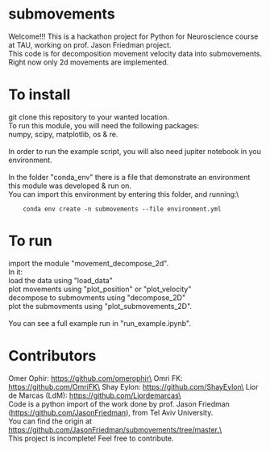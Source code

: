 # submovements
Welcome!!!
This is a hackathon project for Python for Neuroscience course at TAU, working on prof. Jason Friedman project.\
This code is for decomposition movement velocity data into submovements.\
Right now only 2d movements are implemented.

# To install
git clone this repository to your wanted location.\
To run this module, you will need the following packages:\
numpy, scipy, matplotlib, os & re.\
\
In order to run the example script, you will also need jupiter notebook in you environment.\
\
In the folder "conda_env" there is a file that demonstrate an environment this module was developed & run on.\
You can import this environment by entering this folder, and running:\
```
    conda env create -n submovements --file environment.yml
```

# To run
import the module "movement_decompose_2d".\
In it:\
    load the data using "load_data"\
    plot movements using "plot_position" or "plot_velocity"\
    decompose to submovments using "decompose_2D"\
    plot the submovments using "plot_submovements_2D".\
\
You can see a full example run in "run_example.ipynb".
# Contributors
Omer Ophir:             https://github.com/omerophir\
Omri FK:                https://github.com/OmriFK\
Shay Eylon:             https://github.com/ShayEylon\
Lior de Marcas (LdM):   https://github.com/Liordemarcas\
\
Code is a python import of the work done by prof. Jason Friedman (https://github.com/JasonFriedman), from Tel Aviv University.\
You can find the origin at https://github.com/JasonFriedman/submovements/tree/master.\
\
This project is incomplete! Feel free to contribute.
